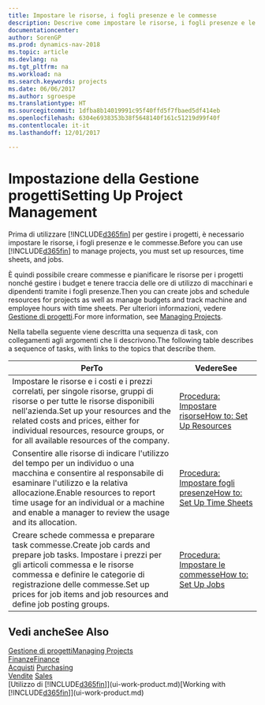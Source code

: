 ```yaml
---
title: Impostare le risorse, i fogli presenze e le commesse
description: Descrive come impostare le risorse, i fogli presenze e le commesse per gestire progetti.
documentationcenter: 
author: SorenGP
ms.prod: dynamics-nav-2018
ms.topic: article
ms.devlang: na
ms.tgt_pltfrm: na
ms.workload: na
ms.search.keywords: projects
ms.date: 06/06/2017
ms.author: sgroespe
ms.translationtype: HT
ms.sourcegitcommit: 1dfba8b14019991c95f40ffd5f7fbaed5df414eb
ms.openlocfilehash: 6304e6938353b38f5648140f161c51219d99f40f
ms.contentlocale: it-it
ms.lasthandoff: 12/01/2017

---
```

# <a name="setting-up-project-management"></a><span data-ttu-id="41b29-103">Impostazione della Gestione progetti</span><span class="sxs-lookup"><span data-stu-id="41b29-103">Setting Up Project Management</span></span>
<span data-ttu-id="41b29-104">Prima di utilizzare [!INCLUDE[d365fin](includes/d365fin_md.md)] per gestire i progetti, è necessario impostare le risorse, i fogli presenze e le commesse.</span><span class="sxs-lookup"><span data-stu-id="41b29-104">Before you can use [!INCLUDE[d365fin](includes/d365fin_md.md)] to manage projects, you must set up resources, time sheets, and jobs.</span></span>

<span data-ttu-id="41b29-105">È quindi possibile creare commesse e pianificare le risorse per i progetti nonché gestire i budget e tenere traccia delle ore di utilizzo di macchinari e dipendenti tramite i fogli presenze.</span><span class="sxs-lookup"><span data-stu-id="41b29-105">Then you can create jobs and schedule resources for projects as well as manage budgets and track machine and employee hours with time sheets.</span></span> <span data-ttu-id="41b29-106">Per ulteriori informazioni, vedere [Gestione di progetti](projects-manage-projects.md).</span><span class="sxs-lookup"><span data-stu-id="41b29-106">For more information, see [Managing Projects](projects-manage-projects.md).</span></span>  

<span data-ttu-id="41b29-107">Nella tabella seguente viene descritta una sequenza di task, con collegamenti agli argomenti che li descrivono.</span><span class="sxs-lookup"><span data-stu-id="41b29-107">The following table describes a sequence of tasks, with links to the topics that describe them.</span></span>

| <span data-ttu-id="41b29-108">Per</span><span class="sxs-lookup"><span data-stu-id="41b29-108">To</span></span> | <span data-ttu-id="41b29-109">Vedere</span><span class="sxs-lookup"><span data-stu-id="41b29-109">See</span></span> |
| --- | --- |
| <span data-ttu-id="41b29-110">Impostare le risorse e i costi e i prezzi correlati, per singole risorse, gruppi di risorse o per tutte le risorse disponibili nell'azienda.</span><span class="sxs-lookup"><span data-stu-id="41b29-110">Set up your resources and the related costs and prices, either for individual resources, resource groups, or for all available resources of the company.</span></span> |[<span data-ttu-id="41b29-111">Procedura: Impostare risorse</span><span class="sxs-lookup"><span data-stu-id="41b29-111">How to: Set Up Resources</span></span>](projects-how-setup-resources.md) |
| <span data-ttu-id="41b29-112">Consentire alle risorse di indicare l'utilizzo del tempo per un individuo o una macchina e consentire al responsabile di esaminare l'utilizzo e la relativa allocazione.</span><span class="sxs-lookup"><span data-stu-id="41b29-112">Enable resources to report time usage for an individual or a machine and enable a manager to review the usage and its allocation.</span></span> |[<span data-ttu-id="41b29-113">Procedura: Impostare fogli presenze</span><span class="sxs-lookup"><span data-stu-id="41b29-113">How to: Set Up Time Sheets</span></span>](projects-how-setup-time-sheets.md) |
| <span data-ttu-id="41b29-114">Creare schede commessa e preparare task commesse.</span><span class="sxs-lookup"><span data-stu-id="41b29-114">Create job cards and prepare job tasks.</span></span> <span data-ttu-id="41b29-115">Impostare i prezzi per gli articoli commessa e le risorse commessa e definire le categorie di registrazione delle commesse.</span><span class="sxs-lookup"><span data-stu-id="41b29-115">Set up prices for job items and job resources and define job posting groups.</span></span> |[<span data-ttu-id="41b29-116">Procedura: Impostare le commesse</span><span class="sxs-lookup"><span data-stu-id="41b29-116">How to: Set Up Jobs</span></span>](projects-how-setup-jobs.md) |

## <a name="see-also"></a><span data-ttu-id="41b29-117">Vedi anche</span><span class="sxs-lookup"><span data-stu-id="41b29-117">See Also</span></span>
[<span data-ttu-id="41b29-118">Gestione di progetti</span><span class="sxs-lookup"><span data-stu-id="41b29-118">Managing Projects</span></span>](projects-manage-projects.md)  
[<span data-ttu-id="41b29-119">Finanze</span><span class="sxs-lookup"><span data-stu-id="41b29-119">Finance</span></span>](finance.md)  
<span data-ttu-id="41b29-120">[Acquisti](purchasing-manage-purchasing.md)       </span><span class="sxs-lookup"><span data-stu-id="41b29-120">[Purchasing](purchasing-manage-purchasing.md)       </span></span>  
<span data-ttu-id="41b29-121">[Vendite](sales-manage-sales.md)   </span><span class="sxs-lookup"><span data-stu-id="41b29-121">[Sales](sales-manage-sales.md)   </span></span>  
<span data-ttu-id="41b29-122">[Utilizzo di [!INCLUDE[d365fin](includes/d365fin_md.md)]](ui-work-product.md)</span><span class="sxs-lookup"><span data-stu-id="41b29-122">[Working with [!INCLUDE[d365fin](includes/d365fin_md.md)]](ui-work-product.md)</span></span>  

